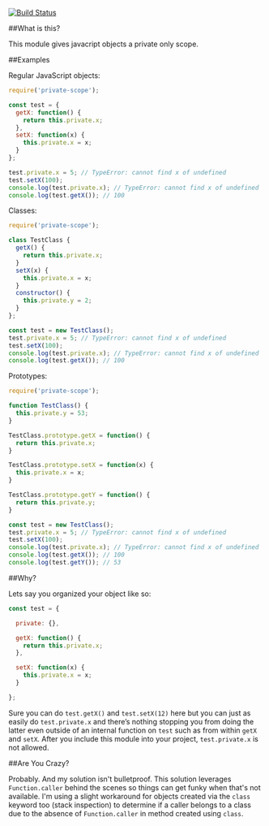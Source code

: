 [![Build Status](https://travis-ci.org/Macmee/private-scope.svg?branch=master)](https://travis-ci.org/Macmee/private-scope)

##What is this?

This module gives javacript objects a private only scope.

##Examples

Regular JavaScript objects:

```javascript
require('private-scope');

const test = {
  getX: function() {
    return this.private.x;
  },
  setX: function(x) {
    this.private.x = x;
  }
};

test.private.x = 5; // TypeError: cannot find x of undefined
test.setX(100);
console.log(test.private.x); // TypeError: cannot find x of undefined
console.log(test.getX()); // 100

```

Classes:

```javascript
require('private-scope');

class TestClass {
  getX() {
    return this.private.x;
  }
  setX(x) {
    this.private.x = x;
  }
  constructor() {
    this.private.y = 2;
  }
};

const test = new TestClass();
test.private.x = 5; // TypeError: cannot find x of undefined
test.setX(100);
console.log(test.private.x); // TypeError: cannot find x of undefined
console.log(test.getX()); // 100
```

Prototypes:

```javascript
require('private-scope');

function TestClass() {
  this.private.y = 53;
}

TestClass.prototype.getX = function() {
  return this.private.x;
}

TestClass.prototype.setX = function(x) {
  this.private.x = x;
}

TestClass.prototype.getY = function() {
  return this.private.y;
}

const test = new TestClass();
test.private.x = 5; // TypeError: cannot find x of undefined
test.setX(100);
console.log(test.private.x); // TypeError: cannot find x of undefined
console.log(test.getX()); // 100
console.log(test.getY()); // 53
```

##Why?

Lets say you organized your object like so:

```javascript
const test = {

  private: {},

  getX: function() {
    return this.private.x;
  },

  setX: function(x) {
    this.private.x = x;
  }

};
```

Sure you can do `test.getX()` and `test.setX(12)` here but you can just as easily do `test.private.x` and there’s nothing stopping you from doing the latter even outside of an internal function on `test` such as from within `getX` and `setX`. After you include this module into your project, `test.private.x` is not allowed.

##Are You Crazy?

Probably. And my solution isn't bulletproof. This solution leverages `Function.caller` behind the scenes so things can get funky when that's not available. I'm using a slight workaround for objects created via the `class` keyword too (stack inspection) to determine if a caller belongs to a class due to the absence of `Function.caller` in method created using `class`.

